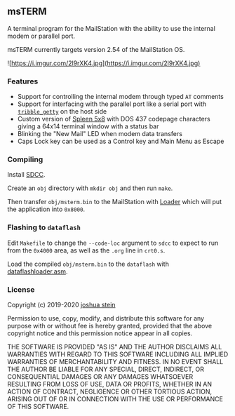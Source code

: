 ## msTERM

A terminal program for the MailStation with the ability to use the internal
modem or parallel port.

msTERM currently targets version 2.54 of the MailStation OS.

![https://i.imgur.com/2l9rXK4.jpg](https://i.imgur.com/2l9rXK4.jpg)

### Features

- Support for controlling the internal modem through typed `AT` comments
- Support for interfacing with the parallel port like a serial port with
[`tribble_getty`](https://github.com/jcs/mailstation-tools/blob/master/util/tribble_getty.c)
on the host side
- Custom version of
[Spleen 5x8](https://github.com/fcambus/spleen)
with DOS 437 codepage characters giving a 64x14 terminal window with a
status bar
- Blinking the "New Mail" LED when modem data transfers
- Caps Lock key can be used as a Control key and Main Menu as Escape

### Compiling

Install
[SDCC](http://sdcc.sourceforge.net/).

Create an `obj` directory with `mkdir obj` and then run `make`.

Then transfer `obj/msterm.bin` to the MailStation with
[Loader](https://github.com/jcs/mailstation-tools)
which will put the application into `0x8000`.

### Flashing to `dataflash`

Edit `Makefile` to change the `--code-loc` argument to `sdcc` to expect to run
from the `0x4000` area, as well as the `.org` line in `crt0.s`.

Load the compiled `obj/msterm.bin` to the `dataflash` with
[dataflashloader.asm](https://github.com/jcs/mailstation-tools/blob/master/dataflashloader.asm).

### License

Copyright (c) 2019-2020 [joshua stein](https://jcs.org/)

Permission to use, copy, modify, and distribute this software for any
purpose with or without fee is hereby granted, provided that the above
copyright notice and this permission notice appear in all copies.

THE SOFTWARE IS PROVIDED "AS IS" AND THE AUTHOR DISCLAIMS ALL WARRANTIES
WITH REGARD TO THIS SOFTWARE INCLUDING ALL IMPLIED WARRANTIES OF
MERCHANTABILITY AND FITNESS. IN NO EVENT SHALL THE AUTHOR BE LIABLE FOR
ANY SPECIAL, DIRECT, INDIRECT, OR CONSEQUENTIAL DAMAGES OR ANY DAMAGES
WHATSOEVER RESULTING FROM LOSS OF USE, DATA OR PROFITS, WHETHER IN AN
ACTION OF CONTRACT, NEGLIGENCE OR OTHER TORTIOUS ACTION, ARISING OUT OF
OR IN CONNECTION WITH THE USE OR PERFORMANCE OF THIS SOFTWARE.
